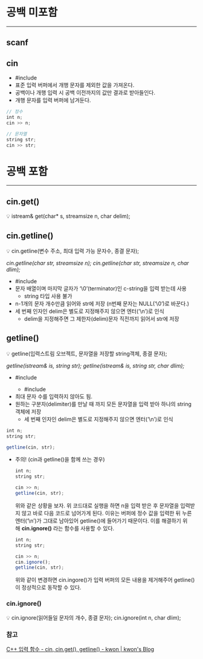 # 공백 미포함
---

## scanf

## cin

- #include <iostream>
- 표준 입력 버퍼에서 개행 문자를 제외한 값을 가져온다.
- 공백이나 개행 입력 시 공백 이전까지의 값만 결과로 받아들인다.
- 개행 문자를 입력 버퍼에 남겨둔다.

```jsx
// 정수
int n;
cin >> n;

// 문자열
string str;
cin >> str;
```

# 공백 포함
---

## cin.get()

<aside>
💡 istream& get(char* s, streamsize n, char delim);

</aside>

## cin.getline()

<aside>
💡 cin.getline(변수 주소, 최대 입력 가능 문자수, 종결 문자);

*cin.getline(char str, streamsize n);
cin.getline(char str, streamsize n, char dlim);*

</aside>

- #include <istream>
- 문자 배열이며 마지막 글자가 ‘\0’(terminator)인 c-string을 입력 받는데 사용
    - string 타입 사용 불가
- n-1개의 문자 개수만큼 읽어와 str에 저장 (n번째 문자는 NULL(‘\0’)로 바꾼다.)
- 세 번째 인자인 delim은 별도로 지정해주지 않으면 엔터(‘\n’)로 인식
    - delim을 지정해주면 그 제한자(delim)문자 직전까지 읽어서 str에 저장

## getline()

<aside>
💡 getline(입력스트림 오브젝트, 문자열을 저장할 string객체, 종결 문자);

*getline(istream& is, string str);
getline(istream& is, string str, char dlim);*

</aside>

- #include <iostream>
    - #include <string>
- 최대 문자 수를 입력하지 않아도 됨.
- 원하는 구분자(delimiter)를 만날 때 까지 모든 문자열을 입력 받아 하나의 string 객체에 저장
    - 세 번째 인자인 delim은 별도로 지정해주지 않으면 엔터(‘\n’)로 인식

```jsx
int n;
string str;

getline(cin, str);
```

- 주의! (cin과 getline()을 함께 쓰는 경우)
    
    ```jsx
    int n;
    string str;
    
    cin >> n;
    getline(cin, str);
    ```
    
    위와 같은 상황을 보자. 위 코드대로 실행을 하면 n을 입력 받은 후 문자열을 입력받지 않고 바로 다음 코드로 넘어가게 된다. 이유는 버퍼에 정수 값을 입력한 뒤 누른 엔터(‘\n’)가 그대로 남아있어 getline()에 들어가기 때문이다. 이를 해결하기 위해 **cin.ignore()** 라는 함수를 사용할 수 있다.
    
    ```jsx
    int n;
    string str;
    
    cin >> n;
    cin.ignore();
    getline(cin, str);
    ```
    
    위와 같이 변경하면 cin.ingore()가 입력 버퍼의 모든 내용을 제거해주어 getline()이 정상적으로 동작할 수 있다.
    

### cin.ignore()

<aside>
💡 cin.ignore(읽어들일 문자의 개수, 종결 문자);
cin.ignore(int n, char dlim);

</aside>

### 참고

[C++ 입력 함수 - cin, cin.get(), getline() - kwon | kwon's Blog](https://kyu9341.github.io/C-C/2020/01/17/C++getline()/)
